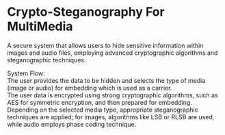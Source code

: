 # Crypto-Steganography For MultiMedia

A secure system that allows users to hide sensitive information within images and audio files, employing advanced cryptographic algorithms and steganographic techniques.

System Flow:<br>
The user provides the data to be hidden and selects the type of media (image or audio) for embedding which is used as a carrier.<br>
The user data is encrypted using strong cryptographic algorithms, such as AES for symmetric encryption, and then prepared for embedding.<br>
Depending on the selected media type, appropriate steganographic techniques are applied; for images, algorithms like LSB or RLSB are used, while audio employs phase coding technique.

